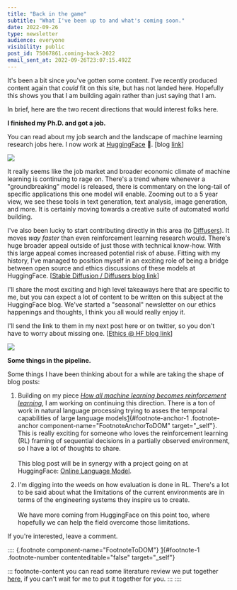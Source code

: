 ```yaml
---
title: "Back in the game"
subtitle: "What I've been up to and what's coming soon."
date: 2022-09-26
type: newsletter
audience: everyone
visibility: public
post_id: 75067861.coming-back-2022
email_sent_at: 2022-09-26T23:07:15.492Z
---
```

It's been a bit since you've gotten some content. I've recently produced content again that *could* fit on this site, but has not landed here. Hopefully this shows you that I am building again rather than just saying that I am.

In brief, here are the two recent directions that would interest folks here.

**I finished my Ph.D. and got a job.**

You can read about my job search and the landscape of machine learning research jobs here. I now work at [HuggingFace](https://hf.co/) 🤗. \[blog [link](https://www.natolambert.com/writing/ai-phd-job-hunt)\]

![](https://bucketeer-e05bbc84-baa3-437e-9518-adb32be77984.s3.amazonaws.com/public/images/6596ad6d-be2c-407a-8620-aeee6e587d3f_1314x816.png)

It really seems like the job market and broader economic climate of machine learning is continuing to rage on. There's a trend where whenever a "groundbreaking" model is released, there is commentary on the long-tail of specific applications this one model will enable. Zooming out to a 5 year view, we see these tools in text generation, text analysis, image generation, and more. It is certainly moving towards a creative suite of automated world building.

I've also been lucky to start contributing directly in this area (to [Diffusers](https://github.com/huggingface/diffusers)). It moves *way faster* than even reinforcement learning research would. There's huge broader appeal outside of just those with technical know-how. With this large appeal comes increased potential risk of abuse. Fitting with my history, I've managed to position myself in an exciting role of being a bridge between open source and ethics discussions of these models at HuggingFace. \[[Stable Diffusion / Diffusers blog link](https://huggingface.co/blog/stable_diffusion)\]

I'll share the most exciting and high level takeaways here that are specific to me, but you can expect a lot of content to be written on this subject at the HuggingFace blog. We've started a "seasonal" newsletter on our ethics happenings and thoughts, I think you all would really enjoy it.

I'll send the link to them in my next post here or on twitter, so you don't have to worry about missing one. \[[Ethics @ HF blog link](https://huggingface.co/blog/ethics-soc-1)\]

![](https://bucketeer-e05bbc84-baa3-437e-9518-adb32be77984.s3.amazonaws.com/public/images/a5923922-3b72-4860-9fc5-5a33f8536c9a_1300x650.png)

**Some things in the pipeline.**

Some things I have been thinking about for a while are taking the shape of blog posts:

1.  Building on my piece *[How all machine learning becomes reinforcement learning](https://robotic.substack.com/p/ml-becomes-rl)*, I am working on continuing this direction. There is a ton of work in natural language processing trying to asses the temporal capabilities of large language models[1](#footnote-1){#footnote-anchor-1 .footnote-anchor component-name="FootnoteAnchorToDOM" target="_self"}. This is really exciting for someone who loves the reinforcement learning (RL) framing of sequential decisions in a partially observed environment, so I have a lot of thoughts to share.\
    \
    This blog post will be in synergy with a project going on at HuggingFace: [Online Language Model](https://twitter.com/TristanThrush/status/1557403968195596288).

2.  I'm digging into the weeds on how evaluation is done in RL. There's a lot to be said about what the limitations of the current environments are in terms of the engineering systems they inspire us to create.\
    \
    We have more coming from HuggingFace on this point too, where hopefully we can help the field overcome those limitations.

If you're interested, leave a comment.

:::: {.footnote component-name="FootnoteToDOM"}
[1](#footnote-anchor-1){#footnote-1 .footnote-number contenteditable="false" target="_self"}

::: footnote-content
you can read some literature review we put together [here](https://docs.google.com/document/d/1q9LOj4DJEOAnUhGNJPmYXy0Wp56U1sOnrAOdWqh-ovI/edit#heading=h.dqjw7gw6z3ji), if you can't wait for me to put it together for you.
:::
::::
